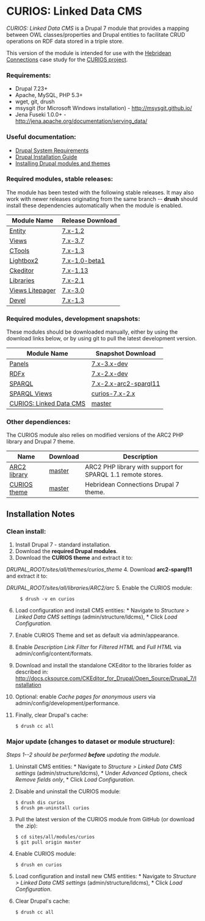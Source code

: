CURIOS: Linked Data CMS
=======================

*CURIOS: Linked Data CMS* is a Drupal 7 module that provides a mapping between OWL classes/properties and Drupal
entities to facilitate CRUD operations on RDF data stored in a triple store.

This version of the module is intended for use with the [Hebridean Connections](http://blog.hebrideanconnections.com/)
case study for the [CURIOS project](http://www.dotrural.ac.uk/curios).

### Requirements:
  * Drupal 7.23+
  * Apache, MySQL, PHP 5.3+
  * wget, git, drush
  * msysgit (for Microsoft Windows installation) - http://msysgit.github.io/
  * Jena Fuseki 1.0.0+ - http://jena.apache.org/documentation/serving_data/

### Useful documentation:
  * [Drupal System Requirements](https://drupal.org/requirements)
  * [Drupal Installation Guide](https://drupal.org/documentation/install)
  * [Installing Drupal modules and themes](https://drupal.org/documentation/install/modules-themes)

### Required modules, stable releases:
The module has been tested with the following stable releases. It may also work with newer releases originating from the same branch -- **drush** should install these dependencies automatically when the module is enabled.

  Module Name | Release  Download
  --- | ---
  [Entity](https://drupal.org/project/entity) | [7.x-1.2](http://ftp.drupal.org/files/projects/entity-7.x-1.2.tar.gz)
  [Views](https://drupal.org/project/views) | [7.x-3.7](http://ftp.drupal.org/files/projects/views-7.x-3.7.tar.gz)
  [CTools](https://drupal.org/project/ctools) | [7.x-1.3](http://ftp.drupal.org/files/projects/ctools-7.x-1.3.tar.gz)
  [Lightbox2](https://drupal.org/project/lightbox2) | [7.x-1.0-beta1](http://ftp.drupal.org/files/projects/lightbox2-7.x-1.0-beta1.tar.gz)
  [Ckeditor](https://drupal.org/project/ckeditor) | [7.x-1.13](http://ftp.drupal.org/files/projects/ckeditor-7.x-1.13.tar.gz)
  [Libraries](https://drupal.org/project/libraries) | [7.x-2.1](http://ftp.drupal.org/files/projects/libraries-7.x-2.1.tar.gz)
  [Views Litepager](https://drupal.org/project/views_litepager) | [7.x-3.0](http://ftp.drupal.org/files/projects/views_litepager-7.x-3.0.tar.gz)
  [Devel](https://drupal.org/project/devel) | [7.x-1.3](http://ftp.drupal.org/files/projects/devel-7.x-1.3.tar.gz)

### Required modules, development snapshots:
These modules should be downloaded manually, either by using the download links below, or by using git to pull the latest development version.

  Module Name | Snapshot Download
  --- | ---
  [Panels](https://drupal.org/project/panels) | [7.x-3.x-dev](http://ftp.drupal.org/files/projects/panels-7.x-3.x-dev.tar.gz)
  [RDFx](https://drupal.org/project/rdfx) | [7.x-2.x-dev](http://ftp.drupal.org/files/projects/rdfx-7.x-2.x-dev.tar.gz)
  [SPARQL](https://github.com/stuartraetaylor/sparql) | [7.x-2.x-arc2-sparql11](https://github.com/stuartraetaylor/sparql/archive/7.x-2.x-arc2-sparql11.zip)
  [SPARQL Views](https://github.com/stuartraetaylor/sparql_views) | [curios-7.x-2.x](https://github.com/stuartraetaylor/sparql_views/archive/curios-7.x-2.x.zip)
  [CURIOS: Linked Data CMS](https://github.com/stuartraetaylor/curios) | [master](https://github.com/stuartraetaylor/curios/archive/master.zip)

### Other dependiences:
  The CURIOS module also relies on modified versions of the ARC2 PHP library and Drupal 7 theme.

  Name | Download | Description
  --- | --- | ---
  [ARC2 library](https://github.com/stuartraetaylor/arc2-sparql11) | [master](https://github.com/stuartraetaylor/arc2-sparql11/archive/master.zip) | ARC2 PHP library with support for SPARQL 1.1 remote stores.
  [CURIOS theme](https://github.com/stuartraetaylor/curios_theme) | [master](https://github.com/stuartraetaylor/curios_theme/archive/master.zip) | Hebridean Connections Drupal 7 theme.


Installation Notes
------------------

### Clean install:
  1. Install Drupal 7 - standard installation.
  2. Download the **required Drupal modules**.
  3. Download the **CURIOS theme** and extract it to:

 *DRUPAL_ROOT/sites/all/themes/curios_theme*
  4. Download **arc2-sparql11** and extract it to:

   *DRUPAL_ROOT/sites/all/libraries/ARC2/arc*
  5. Enable the CURIOS module:

         $ drush -v en curios
  6. Load configuration and install CMS entities:
    * Navigate to *Structure > Linked Data CMS settings* (admin/structure/ldcms),
    * Click *Load Configuration*.
  7. Enable CURIOS Theme and set as default via admin/appearance.
  8. Enable *Description Link Filter* for *Filtered HTML* and *Full HTML* via admin/config/content/formats.
  9. Download and install the standalone CKEditor to the libraries folder as described in:
    http://docs.cksource.com/CKEditor_for_Drupal/Open_Source/Drupal_7/Installation
  10. Optional: enable *Cache pages for anonymous users* via admin/config/development/performance.
  11. Finally, clear Drupal's cache:

          $ drush cc all

### Major update (changes to dataset or module structure):
  *Steps 1--2 should be performed **before** updating the module.*

  1. Uninstall CMS entities:
    * Navigate to *Structure > Linked Data CMS settings* (admin/structure/ldcms),
    * Under *Advanced Options*, check *Remove fields only*,
    * Click *Load Configuration*.
  2. Disable and uninstall the CURIOS module:

         $ drush dis curios
         $ drush pm-uninstall curios
  3. Pull the latest version of the CURIOS module from GitHub (or download the .zip):

         $ cd sites/all/modules/curios
         $ git pull origin master
  4. Enable CURIOS module:

         $ drush en curios
  5. Load configuration and install new CMS entities:
    * Navigate to *Structure > Linked Data CMS settings* (admin/structure/ldcms),
    * Click *Load Configuration*.
  6. Clear Drupal's cache:

         $ drush cc all
